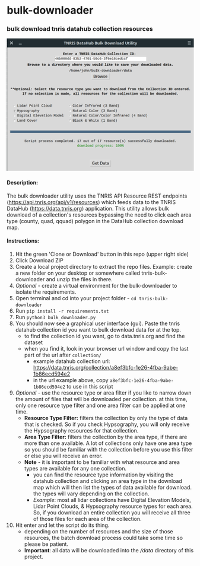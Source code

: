 # bulk-downloader
### __bulk download tnris datahub collection resources__

![TNRIS DataHub Bulk Downloader Utility](/resources/bulk-downloader-linux.png)

#### Description:
The bulk downloader utility uses the TNRIS API Resource REST endpoints (https://api.tnris.org/api/v1/resources) which feeds data to the TNRIS DataHub (https://data.tnris.org) application. This utility allows bulk download of a collection's resources bypassing the need to click each area type (county, quad, qquad) polygon in the DataHub collection download map.

#### Instructions:
1. Hit the green 'Clone or Download' button in this repo (upper right side)
2. Click Download ZIP
3. Create a local project directory to extract the repo files. Example: create a new folder on your desktop or somewhere called tnris-bulk-downloader and unzip the files in there.
4. *Optional* - create a virtual environment for the bulk-downloader to isolate the requirements.
5. Open terminal and cd into your project folder - `cd tnris-bulk-downloader`
6. Run `pip install -r requirements.txt`
7. Run `python3 bulk_downloader.py`
8. You should now see a graphical user interface (gui). Paste the tnris datahub collection id you want to bulk download data for at the top.
    - to find the collection id you want, go to data.tnris.org and find the dataset
    - when you find it, look in your browser url window and copy the last part of the url after `collection/`
      - example datahub collection url: https://data.tnris.org/collection/a8ef3bfc-1e26-4fba-9abe-1b86ecd594e2
      - in the url example above, copy `a8ef3bfc-1e26-4fba-9abe-1b86ecd594e2` to use in this script
9. *Optional* - use the resource type or area filter if you like to narrow down the amount of files that will be downloaded per collection. at this time, only one resource type filter and one area filter can be applied at one time.
    - **Resource Type Filter:** filters the collection by only the type of data that is checked. So if you check Hypsography, you will only receive the Hypsography resources for that collection.
    - **Area Type Filter:** filters the collection by the area type, if there are more than one available. A lot of collections only have one area type so you should be familiar with the collection
      before you use this filter or else you will receive an error.
    - **Note** - it is important to be familiar with what resource and area types are available for any one collection.
      - you can find the resource type information by visiting the datahub collection and clicking an area type in the download map which will then list the types of data available for download. the types will vary depending on the collection.
      - *Example*: most all lidar collections have Digital Elevation Models, Lidar Point Clouds, & Hypsography resource types for each area. So, if you download an entire collection
        you will receive all three of those files for each area of the collection.
10. Hit enter and let the script do its thing.
    - depending on the number of resources and the size of those resources, the batch download process could take some time so please be patient.
    - **Important**: all data will be downloaded into the */data* directory of this project.
